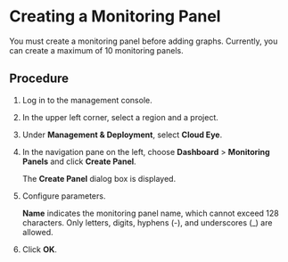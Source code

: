 # Creating a Monitoring Panel<a name="EN-US_TOPIC_0084572291"></a>

You must create a monitoring panel before adding graphs. Currently, you can create a maximum of 10 monitoring panels.

## Procedure<a name="section71637619539"></a>

1.  Log in to the management console.
2.  In the upper left corner, select a region and a project.
3.  Under  **Management & Deployment**, select  **Cloud Eye**.
4.  In the navigation pane on the left, choose  **Dashboard**  \>  **Monitoring Panels**  and click  **Create Panel**.

    The  **Create Panel**  dialog box is displayed.

5.  Configure parameters.

    **Name**  indicates the monitoring panel name, which cannot exceed 128 characters. Only letters, digits, hyphens \(-\), and underscores \(\_\) are allowed.

6.  Click  **OK**.

